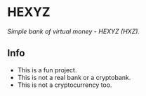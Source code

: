 # HEXYZ
_Simple bank of virtual money - HEXYZ (HXZ)._

## Info
- This is a fun project.
- This is not a real bank or a cryptobank.
- This is not a cryptocurrency too.
